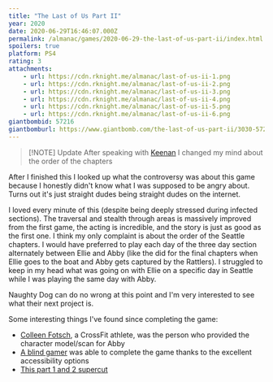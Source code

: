 ```yaml
---
title: "The Last of Us Part II"
year: 2020
date: 2020-06-29T16:46:07.000Z
permalink: /almanac/games/2020-06-29-the-last-of-us-part-ii/index.html
spoilers: true
platform: PS4
rating: 3
attachments: 
    - url: https://cdn.rknight.me/almanac/last-of-us-ii-1.png
    - url: https://cdn.rknight.me/almanac/last-of-us-ii-2.png
    - url: https://cdn.rknight.me/almanac/last-of-us-ii-3.png
    - url: https://cdn.rknight.me/almanac/last-of-us-ii-4.png
    - url: https://cdn.rknight.me/almanac/last-of-us-ii-5.png
    - url: https://cdn.rknight.me/almanac/last-of-us-ii-6.png
giantbombid: 57216
giantbomburl: https://www.giantbomb.com/the-last-of-us-part-ii/3030-57216/
---
```


> [!NOTE] Update 
> After speaking with [Keenan](https://gkeenan.co) I changed my mind about the order of the chapters

After I finished this I looked up what the controversy was about this game because I honestly didn't know what I was supposed to be angry about. Turns out it's just straight dudes being straight dudes on the internet.

I loved every minute of this (despite being deeply stressed during infected sections). The traversal and stealth through areas is massively improved from the first game, the acting is incredible, and the story is just as good as the first one. I think my only complaint is about the order of the Seattle chapters. I would have preferred to play each day of the three day section alternately between Ellie and Abby (like the did for the final chapters when Ellie goes to the boat and Abby gets captured by the Rattlers). I struggled to keep in my head what was going on with Ellie on a specific day in Seattle while I was playing the same day with Abby.

Naughty Dog can do no wrong at this point and I'm very interested to see what their next project is.

Some interesting things I've found since completing the game:

- [Colleen Fotsch](https://www.instagram.com/colleenfotsch), a CrossFit athlete, was the person who provided the character model/scan for Abby
- [A blind gamer](https://www.reddit.com/r/PS4/comments/hhcpf6/as_a_gamer_without_sight_ive_completed_the_last/) was able to complete the game thanks to the excellent accessibility options
- [This part 1 and 2 supercut](https://www.youtube.com/watch?v=StFHPnf3mQE&feature=youtu.be)